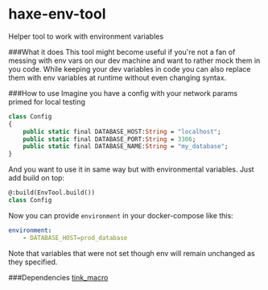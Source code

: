 # haxe-env-tool
Helper tool to work with environment variables

###What it does
This tool might become useful if you're not a fan of messing with env vars on our dev machine and want to rather mock them in you code. While keeping your dev variables in code you can also replace them with env variables at runtime without even changing syntax.

###How to use
Imagine you have a config with your network params primed for local testing

```haxe
class Config
{
	public static final DATABASE_HOST:String = "localhost";
	public static final DATABASE_PORT:String = 3306;
	public static final DATABASE_NAME:String = "my_database";
}
```

And you want to use it in same way but with environmental variables. Just add build on top:

```haxe
@:build(EnvTool.build())
class Config

```

Now you can provide `environment` in your docker-compose like this:

```yml
environment:
	- DATABASE_HOST=prod_database
```
Note that variables that were not set though env will remain unchanged as they specified.

###Dependencies
[tink_macro](https://github.com/haxetink/tink_macro)
